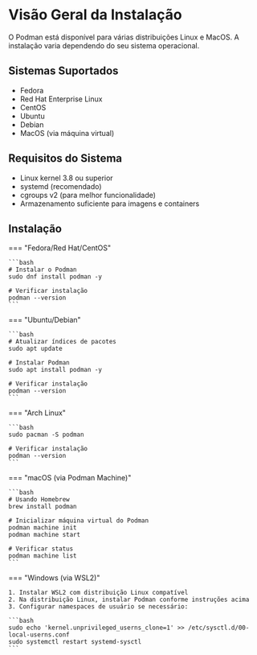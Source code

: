 # Visão Geral da Instalação

O Podman está disponível para várias distribuições Linux e MacOS. A instalação varia dependendo do seu sistema operacional.

## Sistemas Suportados

- Fedora
- Red Hat Enterprise Linux
- CentOS
- Ubuntu
- Debian
- MacOS (via máquina virtual)

## Requisitos do Sistema

- Linux kernel 3.8 ou superior
- systemd (recomendado)
- cgroups v2 (para melhor funcionalidade)
- Armazenamento suficiente para imagens e containers

## Instalação

=== "Fedora/Red Hat/CentOS"

    ```bash
    # Instalar o Podman
    sudo dnf install podman -y

    # Verificar instalação
    podman --version
    ```

=== "Ubuntu/Debian"

    ```bash
    # Atualizar índices de pacotes
    sudo apt update

    # Instalar Podman
    sudo apt install podman -y

    # Verificar instalação
    podman --version
    ```

=== "Arch Linux"

    ```bash
    sudo pacman -S podman

    # Verificar instalação
    podman --version
    ```

=== "macOS (via Podman Machine)"

    ```bash
    # Usando Homebrew
    brew install podman

    # Inicializar máquina virtual do Podman
    podman machine init
    podman machine start

    # Verificar status
    podman machine list
    ```

=== "Windows (via WSL2)"

    1. Instalar WSL2 com distribuição Linux compatível
    2. Na distribuição Linux, instalar Podman conforme instruções acima
    3. Configurar namespaces de usuário se necessário:

    ```bash
    sudo echo 'kernel.unprivileged_userns_clone=1' >> /etc/sysctl.d/00-local-userns.conf
    sudo systemctl restart systemd-sysctl
    ```
